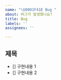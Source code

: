 ```yaml
---
name: "\U0001F41E Bug "
about: 버그가 발생했나요?
title: Bug
labels: ''
assignees: ''

---
```


## 제목
- [] 구현내용 1
- [] 구현내용 2
